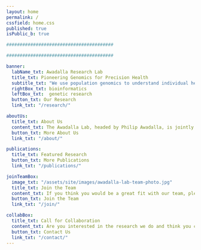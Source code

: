 ```yaml
---
layout: home
permalink: /
cssfield: home.css
published: true
isPublic_b: true

########################################

########################################

banner:
  labName_txt: Awadalla Research Lab
  title_txt: Pioneering Genomics for Precision Health
  subtitle_txt: "We use population genomics to understand individual health trajectories. We are a team of ***curious*** and ***collaborative*** researchers, bridging the fields of:"
  rightBox_txt: bioinformatics
  leftBox_txt:  genetic research
  button_txt: Our Research
  link_txt: "/research/"

aboutUs:
  title_txt: About Us
  content_txt: The Awadalla Lab, headed by Philip Awadalla, is jointly housed at the Ontario Institute for Cancer Research and the University of Toronto. Working with genomic data, and through the development of computational tools, the laboratory interrogates genomic and environmental contributions associated with the frequency and severity of diseases in human populations.
  button_txt: More About Us
  link_txt: "/about/"

publications:
  title_txt: Featured Research
  button_txt: More Publications
  link_txt: "/publications/"

joinTeamBox:
  image_txt: "/assets/site/images/awadalla-lab-team-photo.jpg"
  title_txt: Join the Team
  content_txt: If you think you would be a great fit with our team, please explore our opportunities.
  button_txt: Join the Team
  link_txt: "/join/"

collabBox:
  title_txt: Call for Collaboration
  content_txt: Are you interested in the research we do and think you can add value to our projects?
  button_txt: Contact Us
  link_txt: "/contact/"
---
```

